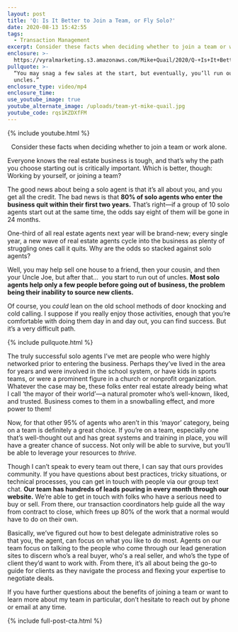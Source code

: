 ```yaml
---
layout: post
title: 'Q: Is It Better to Join a Team, or Fly Solo?'
date: 2020-08-13 15:42:55
tags:
  - Transaction Management
excerpt: Consider these facts when deciding whether to join a team or work alone.
enclosure: >-
  https://vyralmarketing.s3.amazonaws.com/Mike+Quail/2020/Q-+Is+It+Better+to+Join+a+Team%2C+or+Fly+Solo_.mp4
pullquote: >-
  “You may snag a few sales at the start, but eventually, you’ll run out of
  uncles.”
enclosure_type: video/mp4
enclosure_time:
use_youtube_image: true
youtube_alternate_image: /uploads/team-yt-mike-quail.jpg
youtube_code: rqs1KZDXfFM
---
```


{% include youtube.html %}

<p style="text-align:center">Consider these facts when deciding whether to join a team or work alone.</p>

Everyone knows the real estate business is tough, and that’s why the path you choose starting out is critically important. Which is better, though: Working by yourself, or joining a team?&nbsp;

The good news about being a solo agent is that it’s all about you, and you get all the credit. The bad news is that **80% of solo agents who enter the business quit within their first two years.** That’s right—if a group of 10 solo agents start out at the same time, the odds say eight of them will be gone in 24 months.&nbsp;&nbsp;

One-third of all real estate agents next year will be brand-new; every single year, a new wave of real estate agents cycle into the business as plenty of struggling ones call it quits. Why are the odds so stacked against solo agents?&nbsp;

Well, you may help sell one house to a friend, then your cousin, and then your Uncle Joe, but after that...&nbsp; you start to run out of uncles. **Most solo agents help only a few people before going out of business, the problem being their inability to source new clients.&nbsp;**

Of course, you *could* lean on the old school methods of door knocking and cold calling. I suppose if you really enjoy those activities, enough that you’re comfortable with doing them day in and day out, you can find success. But it’s a very difficult path.&nbsp;

{% include pullquote.html %}

The truly successful solo agents I’ve met are people who were highly networked prior to entering the business. Perhaps they’ve lived in the area for years and were involved in the school system, or have kids in sports teams, or were a prominent figure in a church or nonprofit organization. Whatever the case may be, these folks enter real estate already being what I call ‘the mayor of their world’—a natural promoter who’s well-known, liked, and trusted. Business comes to them in a snowballing effect, and more power to them\!&nbsp;

Now, for that other 95% of agents who aren’t in this ‘mayor’ category, being on a team is definitely a great choice. If you’re on a team, especially one that’s well-thought out and has great systems and training in place, you will have a greater chance of success. Not only will be able to survive, but you’ll be able to leverage your resources to *thrive.*&nbsp;

Though I can’t speak to every team out there, I can say that ours provides community. If you have questions about best practices, tricky situations, or technical processes, you can get in touch with people via our group text chat. **Our team has hundreds of leads pouring in every month through our website.** We’re able to get in touch with folks who have a serious need to buy or sell. From there, our transaction coordinators help guide all the way from contract to close, which frees up 80% of the work that a normal would have to do on their own.&nbsp;&nbsp;

Basically, we’ve figured out how to best delegate administrative roles so that you, the agent, can focus on what you like to do most. Agents on our team focus on talking to the people who come through our lead generation sites to discern who’s a real buyer, who's a real seller, and who’s the type of client they’d want to work with. From there, it’s all about being the go-to guide for clients as they navigate the process and flexing your expertise to negotiate deals.&nbsp;

If you have further questions about the benefits of joining a team or want to learn more about my team in particular, don’t hesitate to reach out by phone or email at any time.

{% include full-post-cta.html %}